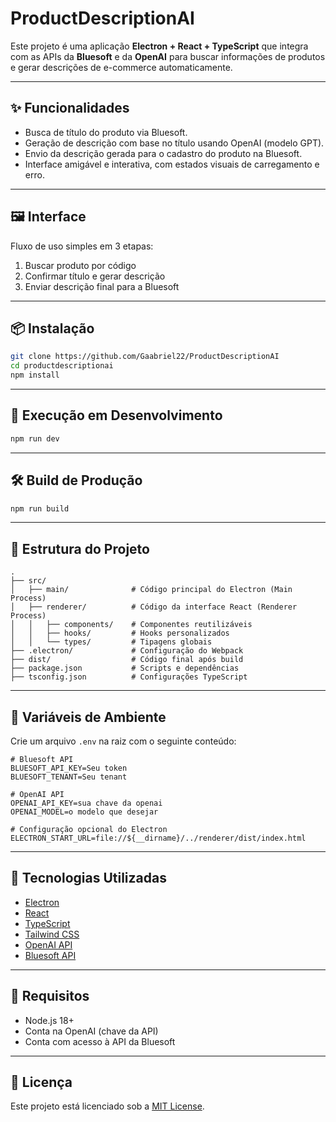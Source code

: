 # ProductDescriptionAI

Este projeto é uma aplicação **Electron + React + TypeScript** que integra com as APIs da **Bluesoft** e da **OpenAI** para buscar informações de produtos e gerar descrições de e-commerce automaticamente.

---

## ✨ Funcionalidades

- Busca de título do produto via Bluesoft.
- Geração de descrição com base no título usando OpenAI (modelo GPT).
- Envio da descrição gerada para o cadastro do produto na Bluesoft.
- Interface amigável e interativa, com estados visuais de carregamento e erro.

---

## 🖼️ Interface

Fluxo de uso simples em 3 etapas:
1. Buscar produto por código
2. Confirmar título e gerar descrição
3. Enviar descrição final para a Bluesoft

---

## 📦 Instalação

```bash
git clone https://github.com/Gaabriel22/ProductDescriptionAI
cd productdescriptionai
npm install
```

---

## 🚀 Execução em Desenvolvimento

```bash
npm run dev
```

---

## 🛠️ Build de Produção

```bash
npm run build
```

---

## 🧪 Estrutura do Projeto

```
.
├── src/
│   ├── main/              # Código principal do Electron (Main Process)
│   ├── renderer/          # Código da interface React (Renderer Process)
│   │   ├── components/    # Componentes reutilizáveis
│   │   ├── hooks/         # Hooks personalizados
│   │   └── types/         # Tipagens globais
├── .electron/             # Configuração do Webpack
├── dist/                  # Código final após build
├── package.json           # Scripts e dependências
├── tsconfig.json          # Configurações TypeScript
```

---

## 🔐 Variáveis de Ambiente

Crie um arquivo `.env` na raiz com o seguinte conteúdo:

```
# Bluesoft API
BLUESOFT_API_KEY=Seu token
BLUESOFT_TENANT=Seu tenant

# OpenAI API
OPENAI_API_KEY=sua chave da openai
OPENAI_MODEL=o modelo que desejar

# Configuração opcional do Electron
ELECTRON_START_URL=file://${__dirname}/../renderer/dist/index.html
```

---

## 🧠 Tecnologias Utilizadas

- [Electron](https://www.electronjs.org/)
- [React](https://reactjs.org/)
- [TypeScript](https://www.typescriptlang.org/)
- [Tailwind CSS](https://tailwindcss.com/)
- [OpenAI API](https://platform.openai.com/)
- [Bluesoft API](https://api.bluesoft.com.br/)

---

## 🧪 Requisitos

- Node.js 18+
- Conta na OpenAI (chave da API)
- Conta com acesso à API da Bluesoft

---

## 📄 Licença

Este projeto está licenciado sob a [MIT License](LICENSE).
